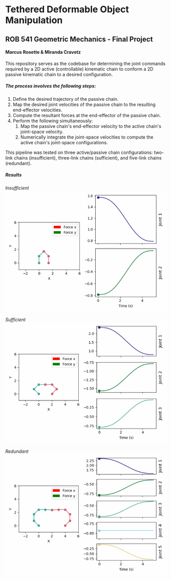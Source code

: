 # Tethered Deformable Object Manipulation
## ROB 541 Geometric Mechanics - Final Project
#### Marcus Rosette & Miranda Cravetz

This repository serves as the codebase for determining the joint commands required by a 2D active (controllable) kinematic chain to conform a 2D passive kinematic chain to a desired configuration.


##### The process involves the following steps:
1. Define the desired trajectory of the passive chain.
2. Map the desired joint velocities of the passive chain to the resulting end-effector velocities.
3. Compute the resultant forces at the end-effector of the passive chain. 
4. Perform the following simultaneously:
    1. Map the passive chain's end-effector velocity to the active chain's joint-space velocity.
    2. Numerically integrate the joint-space velocities to compute the active chain's joint-space configurations.

This pipeline was tested on three active/passive chain configurations: two-link chains (insufficient), three-link chains (sufficient), and five-link chains (redundant).

##### Results
*Insufficient* 
![](https://github.com/m-rosette/GM_project/blob/main/docs/insufficient_two_link.gif)

*Sufficient*
![](https://github.com/m-rosette/GM_project/blob/main/docs/sufficient_three_link.gif)

*Redundant*
![](https://github.com/m-rosette/GM_project/blob/main/docs/redundant_five_link.gif)